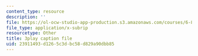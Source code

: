 ```yaml
---
content_type: resource
description: ''
file: https://ol-ocw-studio-app-production.s3.amazonaws.com/courses/6-849-geometric-folding-algorithms-linkages-origami-polyhedra-fall-2012/23911493d1265c3dbc58d829a90dbb85_6GAq2w_HBUQ.srt
file_type: application/x-subrip
resourcetype: Other
title: 3play caption file
uid: 23911493-d126-5c3d-bc58-d829a90dbb85
---
```


